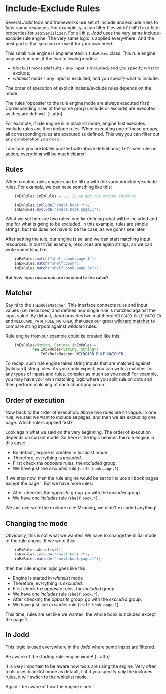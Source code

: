 # Include-Exclude Rules

Several *Jodd* tools and frameworks use set of include and exclude rules to
_filter_ some resources. For example, you can filter files with `FindFile`
or filter properties for `JsonSerializer`. For all this, *Jodd* uses
the very same include-exclude rule engine. The very same logic is applied
everywhere. And the best part is that you can re-use it for your own need.

This small rule engine is implemented in `InExRules` class. This rule engine
may work in one of the two following modes:

+ _blacklist_ mode (default) - any input is included, and you specify
 what to exclude;
+ _whitelist_ mode - any input is excluded, and you specify
 what to include.

The order of execution of explicit include/exclude rules depends on the mode.

The rules 'opposite' to the rule engine mode are always executed first!
Corresponding rules of the same group (include or exclude) are executed
as they are defined.
{: .attn}

For example, if rule engine is in blacklist mode, engine first executes
exclude rules and then include rules. When executing one of these groups,
all corresponding rules are executed as defined. This way you can
filter out any combination you need.

I am sure you are totally puzzled with above definitions:) Let's
see rules in action, everything will be much clearer!

## Rules

When created, rules engine can be fill up with the various include/exclude
rules. For example, we can have something like this:

~~~~~ java
	InExRules inExRules = ... // we get the engine instance

	inExRules.include("shelf.book.*");
	inExRules.exclude("shelf.book.page.1");
~~~~~

What we set here are two rules: one for defining what will be included
and one for what is going to be excluded. In this example, rules are
simple strings, but this does not have to be the case, as we gonna see
later.

After setting the rule, our engine is set and we can start matching
input resources. In our trivial example, resources are again strings,
so we can write something like:

~~~~~ java
	inExRules.match("shelf.book.page.1");
	inExRules.match("shelf.book");
	inExRules.match("shelf.book.page.34");
~~~~~

But how input resources are matched to the rules?

## Matcher

Say hi to the `InExRuleMatcher`. This interface connects rules and input
values (i.e. resources) and defines how single rule is matched against
the input value. By default, *Jodd* provides two matchers:
`WILDCARD_RULE_MATCHER` and `WILDCARD_PATH_RULE_MATCHER`, that uses
our great [wildcard matcher](wildcard.html) to compare string inputs
against wildcard rules.

Rule engine from our example could be created like this:

~~~~~ java
	InExRules<String, String> inExRules =
			new InExRules<String, String>(
				InExRuleMatcher.WILDCARD_RULE_MATCHER);
~~~~~

To recap, such rule engine takes string inputs that are matched against
(wildcard) string rules. As you could expect, you can write a matcher for any
types of inputs and rules, complex as much as you need! For
example, you may have your own matching logic where you split
rule on dots and then perform matching of each chunk and so on.

## Order of execution

Now back to the order of execution. Above two rules are bit vague.
In one rule, we said we want to include all pages, and then we
are excluding one page. Which rule is applied first?

Look again what we said on the very beginning. The order of execution
depends on current mode. So here is the logic behinds the rule engine
in this case:

+ By default, engine is created in _blacklist_ mode
+ Therefore, everything is _included_.
+ First check the _opposite_ rules, the _excluded_ group.
+ We have just one _excludes_ rule (`shelf.book.page.1`).

If we stop now, then the rule engine would be set to include all book pages
except the page 1. But we have more rules:

+ After checking the _opposite_ group, go with the _included_ group.
+ We have one _includes_ rule (`shelf.book.*`).

We just overwrite the exclude rule! Meaning, we didn't excluded anything!

## Changing the mode

Obviously, this is not what we wanted. We have to change the initial
mode of the rule engine. If we write this:

~~~~~ java
	inExRules.whitelist();
	inExRules.include("shelf.book.*");
	inExRules.exclude("shelf.book.page.1");
~~~~~

then the rule engine logic goes like this

+ Engine is started in _whitelist_ mode
+ Therefore, everything is _excluded_.
+ First check the _opposite_ rules, the _included_ group.
+ We have one _includes_ rule (`shelf.book.*`).
+ After checking the _opposite_ group, go with the _excluded_ group.
+ We have just one _excludes_ rule (`shelf.book.page.1`).

This time, rules are set like we wanted: the whole book is included
except the page 1.

## In Jodd

This logic is used everywhere in the *Jodd* where some inputs are filtered.

Be aware of the starting rule-engine mode!
{: .attn}

It is very important to be aware how tools are using the engine. Very often
tools uses blacklist mode as default, but if you specify _only_ the includes
rules, it will switch to the whitelist mode.

Again - be aware of how the engine mode.